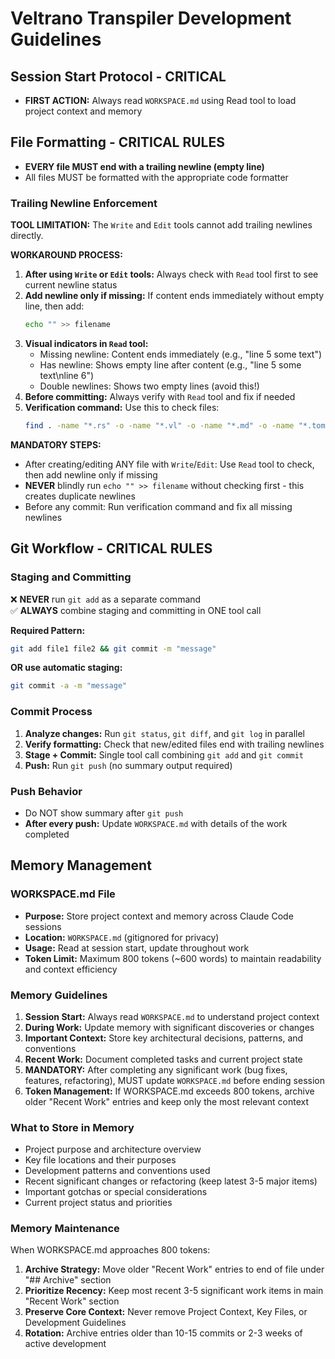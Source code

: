 # Veltrano Transpiler Development Guidelines

## Session Start Protocol - CRITICAL
- **FIRST ACTION:** Always read `WORKSPACE.md` using Read tool to load project context and memory

## File Formatting - CRITICAL RULES
- **EVERY file MUST end with a trailing newline (empty line)**
- All files MUST be formatted with the appropriate code formatter

### Trailing Newline Enforcement
**TOOL LIMITATION:** The `Write` and `Edit` tools cannot add trailing newlines directly.

**WORKAROUND PROCESS:**
1. **After using `Write` or `Edit` tools:** Always check with `Read` tool first to see current newline status
2. **Add newline only if missing:** If content ends immediately without empty line, then add:
   ```bash
   echo "" >> filename
   ```
3. **Visual indicators in `Read` tool:**
   - Missing newline: Content ends immediately (e.g., "line 5    some text")
   - Has newline: Shows empty line after content (e.g., "line 5    some text\nline 6")
   - Double newlines: Shows two empty lines (avoid this!)
4. **Before committing:** Always verify with `Read` tool and fix if needed
5. **Verification command:** Use this to check files:
   ```bash
   find . -name "*.rs" -o -name "*.vl" -o -name "*.md" -o -name "*.toml" | xargs -I {} sh -c 'if [ ! -s "{}" ] || [ "$(tail -c1 "{}" | wc -l)" -eq 0 ]; then echo "Missing trailing newline: {}"; fi'
   ```

**MANDATORY STEPS:**
- After creating/editing ANY file with `Write`/`Edit`: Use `Read` tool to check, then add newline only if missing
- **NEVER** blindly run `echo "" >> filename` without checking first - this creates duplicate newlines
- Before any commit: Run verification command and fix all missing newlines

## Git Workflow - CRITICAL RULES

### Staging and Committing
❌ **NEVER** run `git add` as a separate command  
✅ **ALWAYS** combine staging and committing in ONE tool call

**Required Pattern:**
```bash
git add file1 file2 && git commit -m "message"
```

**OR use automatic staging:**
```bash
git commit -a -m "message"
```

### Commit Process
1. **Analyze changes:** Run `git status`, `git diff`, and `git log` in parallel
2. **Verify formatting:** Check that new/edited files end with trailing newlines
3. **Stage + Commit:** Single tool call combining `git add` and `git commit`
4. **Push:** Run `git push` (no summary output required)

### Push Behavior
- Do NOT show summary after `git push`
- **After every push:** Update `WORKSPACE.md` with details of the work completed

## Memory Management

### WORKSPACE.md File
- **Purpose:** Store project context and memory across Claude Code sessions
- **Location:** `WORKSPACE.md` (gitignored for privacy)
- **Usage:** Read at session start, update throughout work
- **Token Limit:** Maximum 800 tokens (~600 words) to maintain readability and context efficiency

### Memory Guidelines
1. **Session Start:** Always read `WORKSPACE.md` to understand project context
2. **During Work:** Update memory with significant discoveries or changes
3. **Important Context:** Store key architectural decisions, patterns, and conventions
4. **Recent Work:** Document completed tasks and current project state
5. **MANDATORY:** After completing any significant work (bug fixes, features, refactoring), MUST update `WORKSPACE.md` before ending session
6. **Token Management:** If WORKSPACE.md exceeds 800 tokens, archive older "Recent Work" entries and keep only the most relevant context

### What to Store in Memory
- Project purpose and architecture overview
- Key file locations and their purposes
- Development patterns and conventions used
- Recent significant changes or refactoring (keep latest 3-5 major items)
- Important gotchas or special considerations
- Current project status and priorities

### Memory Maintenance
When WORKSPACE.md approaches 800 tokens:
1. **Archive Strategy:** Move older "Recent Work" entries to end of file under "## Archive" section
2. **Prioritize Recency:** Keep most recent 3-5 significant work items in main "Recent Work" section
3. **Preserve Core Context:** Never remove Project Context, Key Files, or Development Guidelines
4. **Rotation:** Archive entries older than 10-15 commits or 2-3 weeks of active development
